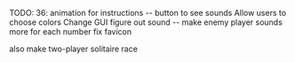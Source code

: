 TODO:
36:
animation for instructions -- button to see
sounds
Allow users to choose colors
Change GUI
figure out sound -- make enemy player sounds more for each number
fix favicon

also make two-player solitaire race 